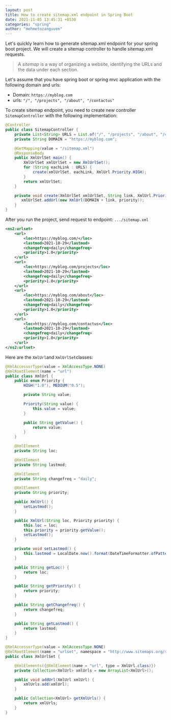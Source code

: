 ```yaml
---
layout: post
title: How to create sitemap.xml endpoint in Spring Boot
date: 2021-11-05 13:45:31 +0530
categories: "spring"
author: "mehmetozanguven"
---
```


Let's quickly learn how to generate sitemap.xml endpoint for your spring boot project. We will create a sitemap controller to handle sitemap.xml requests.

> A _sitemap_ is a way of organizing a website, identifying the URLs and the data under each section.

Let's assume that you have spring boot or spring mvc application with the following domain and urls:

- Domain: `https://myblog.com`
- urls: `"/", "/projects", "/about", "/contactus"`

To create sitemap endpoint, you need to create new controller `SitemapController` with the following implementation:

```java
@Controller
public class SitemapController {
    private List<String> URLS = List.of("/", "/projects", "/about", "/contactus");
    private String DOMAIN = "https://myblog.com";

    @GetMapping(value = "/sitemap.xml")
    @ResponseBody
    public XmlUrlSet main() {
        XmlUrlSet xmlUrlSet = new XmlUrlSet();
        for (String eachLink : URLS) {
            create(xmlUrlSet, eachLink, XmlUrl.Priority.HIGH);
        }
        return xmlUrlSet;
    }

    private void create(XmlUrlSet xmlUrlSet, String link, XmlUrl.Priority priority) {
       xmlUrlSet.addUrl(new XmlUrl(DOMAIN + link, priority));
    }
}
```

After you run the project, send request to endpoint: `.../sitemap.xml`

```xml
<ns2:urlset>
	<url>
		<loc>https://myblog.com/</loc>
		<lastmod>2021-10-29</lastmod>
		<changefreq>daily</changefreq>
		<priority>1.0</priority>
	</url>
	<url>
		<loc>https://myblog.com/projects</loc>
		<lastmod>2021-10-29</lastmod>
		<changefreq>daily</changefreq>
		<priority>1.0</priority>
	</url>
	<url>
		<loc>https://myblog.com/about</loc>
		<lastmod>2021-10-29</lastmod>
		<changefreq>daily</changefreq>
		<priority>1.0</priority>
	</url>
	<url>
		<loc>https://myblog.com/contactus</loc>
		<lastmod>2021-10-29</lastmod>
		<changefreq>daily</changefreq>
		<priority>1.0</priority>
	</url>
</ns2:urlset>
```

Here are the `XmlUrl`and `XmlUrlSet`classes:

```java
@XmlAccessorType(value = XmlAccessType.NONE)
@XmlRootElement(name = "url")
public class XmlUrl {
    public enum Priority {
        HIGH("1.0"), MEDIUM("0.5");

        private String value;

        Priority(String value) {
            this.value = value;
        }

        public String getValue() {
            return value;
        }
    }

    @XmlElement
    private String loc;

    @XmlElement
    private String lastmod;

    @XmlElement
    private String changefreq = "daily";

    @XmlElement
    private String priority;

    public XmlUrl() {
        setLastmod();
    }

    public XmlUrl(String loc, Priority priority) {
        this.loc = loc;
        this.priority = priority.getValue();
        setLastmod();
    }

    private void setLastmod() {
        this.lastmod = LocalDate.now().format(DateTimeFormatter.ofPattern("yyyy-MM-dd"));
    }

    public String getLoc() {
        return loc;
    }

    public String getPriority() {
        return priority;
    }

    public String getChangefreq() {
        return changefreq;
    }

    public String getLastmod() {
        return lastmod;
    }
}
```

```java
@XmlAccessorType(value = XmlAccessType.NONE)
@XmlRootElement(name = "urlset", namespace = "http://www.sitemaps.org/schemas/sitemap/0.9")
public class XmlUrlSet {

    @XmlElements({@XmlElement(name = "url", type = XmlUrl.class)})
    private Collection<XmlUrl> xmlUrls = new ArrayList<XmlUrl>();

    public void addUrl(XmlUrl xmlUrl) {
        xmlUrls.add(xmlUrl);
    }

    public Collection<XmlUrl> getXmlUrls() {
        return xmlUrls;
    }
}
```
